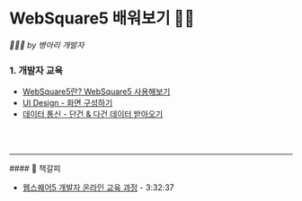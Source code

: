 # WebSquare5 배워보기 👩‍💻
*🐥🐣🐤 by 병아리 개발자*
<br/>

### 1. 개발자 교육

- [WebSquare5란? WebSquare5 사용해보기](./Summary1.md)
- [UI Design - 화면 구성하기](./Summary2.md)
- [데이터 통신 - 단건 & 다건 데이터 받아오기](./Summary3.md)

<br/>
<br/>
<hr>
#### 🔖 책갈피

- [웹스퀘어5 개발자 온라인 교육 과정](https://www.youtube.com/watch?v=KeHyCNx-z0o) - 3:32:37
